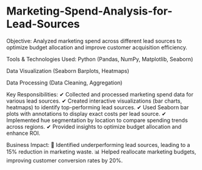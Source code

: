 # Marketing-Spend-Analysis-for-Lead-Sources
Objective:
Analyzed marketing spend across different lead sources to optimize budget allocation and improve customer acquisition efficiency.

Tools & Technologies Used:
Python (Pandas, NumPy, Matplotlib, Seaborn)

Data Visualization (Seaborn Barplots, Heatmaps)

Data Processing (Data Cleaning, Aggregation)

Key Responsibilities:
✔ Collected and processed marketing spend data for various lead sources.
✔ Created interactive visualizations (bar charts, heatmaps) to identify top-performing lead sources.
✔ Used Seaborn bar plots with annotations to display exact costs per lead source.
✔ Implemented hue segmentation by location to compare spending trends across regions.
✔ Provided insights to optimize budget allocation and enhance ROI.

Business Impact:
🚀 Identified underperforming lead sources, leading to a 15% reduction in marketing waste.
📊 Helped reallocate marketing budgets, improving customer conversion rates by 20%.
